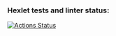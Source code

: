 ### Hexlet tests and linter status:
[![Actions Status](https://github.com/krot3129/python-project-lvl1/workflows/hexlet-check/badge.svg)](https://github.com/krot3129/python-project-lvl1/actions)